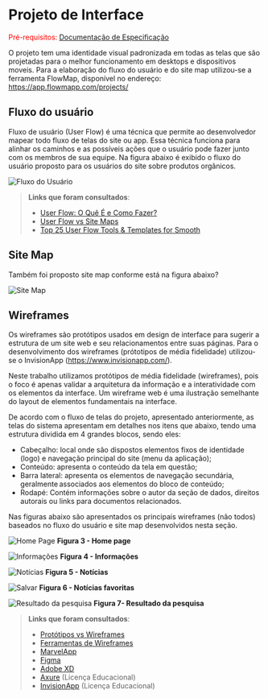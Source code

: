 
# Projeto de Interface

<span style="color:red">Pré-requisitos: <a href="2-Especificação do Projeto.md"> Documentação de Especificação</a></span>

O projeto tem uma identidade visual padronizada em todas as telas que são projetadas para o melhor funcionamento em desktops e dispositivos moveis. Para a elaboração do fluxo do usuário e do site map utilizou-se a ferramenta FlowMap, disponível no endereço: https://app.flowmapp.com/projects/

## Fluxo do usuário

Fluxo de usuário (User Flow) é uma técnica que permite ao desenvolvedor mapear todo fluxo de telas do site ou app. Essa técnica funciona para alinhar os caminhos e as possíveis ações que o usuário pode fazer junto com os membros de sua equipe. Na figura abaixo é exibido o fluxo do usuário proposto para os usuários do site sobre produtos orgânicos.

![Fluxo do Usuário](img/userflow02.png)

> **Links que foram consultados**:
> - [User Flow: O Quê É e Como Fazer?](https://medium.com/7bits/fluxo-de-usu%C3%A1rio-user-flow-o-que-%C3%A9-como-fazer-79d965872534)
> - [User Flow vs Site Maps](http://designr.com.br/sitemap-e-user-flow-quais-as-diferencas-e-quando-usar-cada-um/)
> - [Top 25 User Flow Tools & Templates for Smooth](https://www.mockplus.com/blog/post/user-flow-tools)

## Site Map

Também foi proposto site map conforme está na figura abaixo?

![Site Map](img/sitemap.png)



## Wireframes
Os wireframes são protótipos usados em design de interface para sugerir a estrutura de um site web e seu relacionamentos entre suas páginas. Para o desenvolvimento dos wireframes (prótotipos de média fidelidade) utilizou-se o InvisionApp (https://www.invisionapp.com/). 

Neste trabalho utilizamos protótipos de média fidelidade (wireframes), pois o foco é apenas validar a arquitetura da informação e a interatividade com os elementos da interface. Um wireframe web é uma ilustração semelhante do layout de elementos fundamentais na interface. 

De acordo com o fluxo de telas do projeto, apresentado anteriormente, as telas do sistema apresentam em detalhes nos itens que abaixo, tendo uma estrutura dividida em 4 grandes blocos, sendo eles:

- Cabeçalho: local onde são dispostos elementos fixos de identidade (logo) e navegação principal do site (menu da aplicação); 
- Conteúdo: apresenta o conteúdo da tela em questão; 
- Barra lateral: apresenta os elementos de navegação secundária, geralmente associados aos elementos do bloco de conteúdo;
- Rodapé: Contém informações sobre o autor da seção de dados, direitos autorais ou links para documentos relacionados.

Nas figuras abaixo são apresentados os principais wireframes (não todos) baseados no fluxo do usuário e site map desenvolvidos nesta seção. 


![Home Page](/docs/img/wireframes/homepage.png)
**Figura 3 - Home page**


![Informações](/docs/img/wireframes/infoeconteudo.png)
**Figura 4 - Informações**



![Notícias](/docs/img/wireframes/noticias.png)
**Figura 5 - Notícias**



![Salvar](/docs/img/wireframes/noticiasfavorita.png)
**Figura 6 - Notícias favoritas**



![Resultado da pesquisa](/docs/img/wireframes/resultadopesquisa.png)
 **Figura 7- Resultado da pesquisa**


 
> **Links que foram consultados**:
> - [Protótipos vs Wireframes](https://www.nngroup.com/videos/prototypes-vs-wireframes-ux-projects/)
> - [Ferramentas de Wireframes](https://rockcontent.com/blog/wireframes/)
> - [MarvelApp](https://marvelapp.com/developers/documentation/tutorials/)
> - [Figma](https://www.figma.com/)
> - [Adobe XD](https://www.adobe.com/br/products/xd.html#scroll)
> - [Axure](https://www.axure.com/edu) (Licença Educacional)
> - [InvisionApp](https://www.invisionapp.com/) (Licença Educacional)
